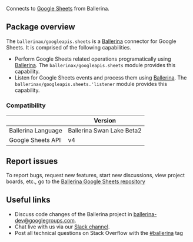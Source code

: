 Connects to [Google Sheets](https://developers.google.com/sheets/api) from Ballerina.

## Package overview

The `ballerinax/googleapis.sheets` is a [Ballerina](https://ballerina.io/) connector for Google Sheets. It is comprised of the following capabilities. 

* Perform Google Sheets related operations programatically using [Ballerina](https://ballerina.io/). The `ballerinax/googleapis.sheets` module provides this capability. 
* Listen for Google Sheets events and process them using [Ballerina](https://ballerina.io/). The `ballerinax/googleapis.sheets.'listener` module provides this capability.

### Compatibility
|                                                   | Version                         |
|---------------------------------------------------|---------------------------------|
| Ballerina Language                                | Ballerina Swan Lake Beta2       |
| Google Sheets API                                 | v4                              |

## Report issues

To report bugs, request new features, start new discussions, view project boards, etc., go to the [Ballerina Google Sheets repository](https://github.com/ballerina-platform/module-ballerinax-googleapis.sheets)

## Useful links
- Discuss code changes of the Ballerina project in [ballerina-dev@googlegroups.com](mailto:ballerina-dev@googlegroups.com).
- Chat live with us via our [Slack channel](https://ballerina.io/community/slack/).
- Post all technical questions on Stack Overflow with the [#ballerina](https://stackoverflow.com/questions/tagged/ballerina) tag
